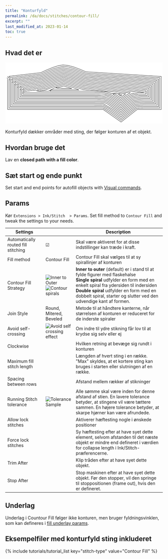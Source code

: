 ```yaml
---
title: "Konturfyld"
permalink: /da/docs/stitches/contour-fill/
excerpt: ""
last_modified_at: 2023-01-14
toc: true
---
```

## Hvad det er

![Contour fill detail](/assets/images/docs/contour-fill-detail.jpg)

Konturfyld dækker områder med sting, der følger konturen af et objekt.

## Hvordan bruge det

Lav en **closed path with a fill color**.

## Sæt start og ende punkt

Set start and end points for autofill objects with [Visual commands](/docs/commands/).

## Params

Kør `Extensions > Ink/Stitch  > Params`. Set fill method to `Contour Fill` and tweak the settings to your needs.

Settings||Description
---|---|---
Automatically routed fill stitching| ☑ |Skal være aktiveret for at disse indstillinger kan træde i kraft.
Fill method                        |Contour Fill|Contour Fill skal vælges til at sy spirallinjer af konturen
Contour Fill Strategy              |![Inner to Outer](/assets/images/docs/contour-fill-innertoouter-bottlenecks.jpg)<br>![Contour spirals](/assets/images/docs/contour-fill-spirals.jpg)|**Inner to outer** (default) er i stand til at fylde figurer med flaskehalse<br>**Single spiral** udfylder en form med en enkelt spiral fra ydersiden til indersiden<br>**Double spiral** udfylder en form med en dobbelt spiral, starter og slutter ved den udvendige kant af formen.
Join Style                         |Round, Mitered, Beveled |Metode til at håndtere kanterne, når størrelsen af konturen er reduceret for de inderste spiraler
Avoid self-crossing                |![Avoid self crossing effect](/assets/images/docs/contour-fill-self-crossing.jpg)|Om indre til ydre stikning får lov til at krydse sig selv eller ej
Clockwise                          ||Hvilken retning at bevæge sig rundt i konturen
Maximum fill stitch length         ||Længden af hvert sting i en række. "Max" skyldes, at et kortere sting kan bruges i starten eller slutningen af en række.
Spacing between rows               ||Afstand mellem rækker af stikninger
Running Stitch tolerance           |![Tolerance Sample](/assets/images/docs/contourfilltolerance.svg) |Alle sømme skal være inden for denne afstand af stien. En lavere tolerance betyder, at stingene vil være tættere sammen. En højere tolerance betyder, at skarpe hjørner kan være afrundede.
Allow lock stitches                ||Aktiverer hæftesting nogle i ønskede positioner
Force lock stitches                ||Sy hæftesting efter at have syet dette element, selvom afstanden til det næste objekt er mindre end defineret i værdien for collapse length i Ink/Stitch-præferencerne.
Trim After                         ||Klip tråden efter at have syet dette objekt.
Stop After                         ||Stop maskinen efter at have syet dette objekt. Før den stopper, vil den springe til stoppositionen (frame out), hvis den er defineret.

## Underlag

Underlag i Countour Fill følger ikke konturen, men bruger fyldningsvinklen, som kan defineres i [fill underlay params](/docs/stitches/fill-stitch#underlay).

## Eksempelfiler med konturfyld sting inkluderet
{% include tutorials/tutorial_list key="stitch-type" value="Contour Fill" %}
